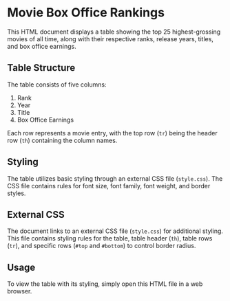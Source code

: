 # Movie Box Office Rankings

This HTML document displays a table showing the top 25 highest-grossing movies of all time, along with their respective ranks, release years, titles, and box office earnings.

## Table Structure

The table consists of five columns:

1. Rank
2. Year
3. Title
4. Box Office Earnings

Each row represents a movie entry, with the top row (`tr`) being the header row (`th`) containing the column names.

## Styling

The table utilizes basic styling through an external CSS file (`style.css`). The CSS file contains rules for font size, font family, font weight, and border styles.

## External CSS

The document links to an external CSS file (`style.css`) for additional styling. This file contains styling rules for the table, table header (`th`), table rows (`tr`), and specific rows (`#top` and `#bottom`) to control border radius.

## Usage

To view the table with its styling, simply open this HTML file in a web browser.
